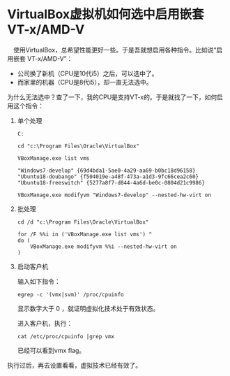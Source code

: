 # VirtualBox虚拟机如何选中启用嵌套 VT-x/AMD-V

　使用VirtualBox，总希望性能更好一些。于是吾就想启用各种指令。比如说“启用嵌套 VT-x/AMD-V”：

- 公司换了新机（CPU是10代i5）之后，可以选中了。
- 而家里的机器（CPU是8代i5），却一直无法选中。

为什么无法选中？查了一下，我的CPU是支持VT-x的。于是就找了一下，如何启用这个指令：

1. 单个处理

   ```shell
   C:
   
   cd "c:\Program Files\Oracle\VirtualBox"
   
   VBoxManage.exe list vms
   
   "Windows7-develop" {69d4bda1-5ae0-4a29-aa69-b0bc18d96158}
   "Ubuntu18-doubango" {f504019e-a48f-473a-a1d3-9fc66cea2c60}
   "Ubuntu18-freeswitch" {5277a8f7-d844-4a6d-be0c-0804d21c9986}
   
   VBoxManage.exe modifyvm "Windows7-develop" --nested-hw-virt on
   ```

2. 批处理

   ```shell
   cd /d "c:\Program Files\Oracle\VirtualBox"
    
   for /F %%i in ('VBoxManage.exe list vms') ^
   do (
       VBoxManage.exe modifyvm %%i --nested-hw-virt on
   )
   ```
   
3. 启动客户机

   输入如下指令：

   ```shell
   egrep -c '(vmx|svm)' /proc/cpuinfo
   ```

   显示数字大于 0 ，就证明虚拟化技术处于有效状态。

   进入客户机，执行：

   ```shell
   cat /etc/proc/cpuinfo |grep vmx
   ```

   已经可以看到vmx flag。



执行过后，再去设置看看，虚拟技术已经有效了。



